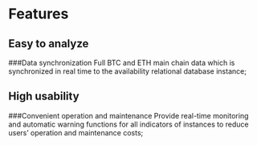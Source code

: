 # Features

## Easy to analyze

###Data synchronization
Full BTC and ETH main chain data which is synchronized in real time to the availability relational database instance;

## High usability

###Convenient operation and maintenance
Provide real-time monitoring and automatic warning functions for all indicators of instances to reduce users’ operation and maintenance costs;

